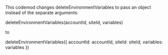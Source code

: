 This codemod changes deleteEnvironmentVariables to pass an object instead of the separate arguments:

deleteEnvironmentVariables(accountId, siteId, variables)

to

deleteEnvironmentVariables({
accountId: accountId,
siteId: siteId,
variables: variables
})
